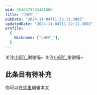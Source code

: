 ```yaml
---
mid: 3546379582441606
title: "小6吖_"
pubDate: "2024-11-04T11:22:11.380Z"
updatedDate: "2024-11-04T11:22:11.380Z"
profile:
  {
    Nickname: ["小6吖_"],
  }
---
```


关注[小6吖_](https://space.bilibili.com/3546379582441606)谢谢喵~ 关注[小6吖_](https://space.bilibili.com/3546379582441606)谢谢喵~

## 此条目有待补充
你可以在[这里](https://github.com/Yuhanawa/VTuber.ICU-Content/edit/master/v/小6吖_/index.md)编辑本文
